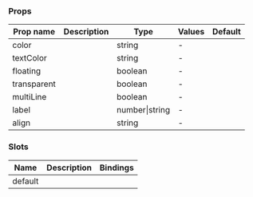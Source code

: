 ### Props

| Prop name   | Description | Type           | Values | Default |
| ----------- | ----------- | -------------- | ------ | ------- |
| color       |             | string         | -      |         |
| textColor   |             | string         | -      |         |
| floating    |             | boolean        | -      |         |
| transparent |             | boolean        | -      |         |
| multiLine   |             | boolean        | -      |         |
| label       |             | number\|string | -      |         |
| align       |             | string         | -      |         |

### Slots

| Name    | Description | Bindings |
| ------- | ----------- | -------- |
| default |             |          |
